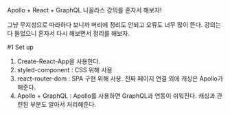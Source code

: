 Apollo + React + GraphQL 니꼴라스 강의를 혼자서 해보자!

그냥 무지성으로 따라하다 보니까 머리에 정리도 안되고 오류도 너무 많이 뜬다.
강의는 다 들었으니 혼자서 다시 해보면서 정리를 해보자.

#1 Set up

1. Create-React-App을 사용한다.
2. styled-component : CSS 위해 사용
3. react-router-dom : SPA 구현 위해 사용. 진짜 페이지 연결 외에 캐싱은 Apollo가 해준다.
4. Apollo + GraphQL : Apollo를 사용하면 GraphQL과 연동이 쉬워진다. 캐싱과 관련된 부분도 알아서 처리해준다.
